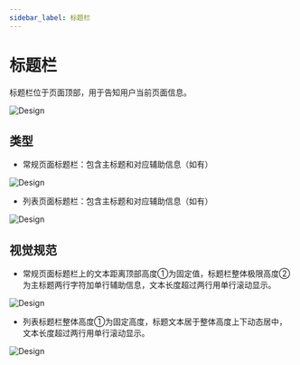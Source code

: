 ```yaml
---
sidebar_label: 标题栏
---
```


# 标题栏  

标题栏位于页面顶部，用于告知用户当前页面信息。  

![Design](/img/design/title-bar_1.png)  

## 类型  

- 常规页面标题栏：包含主标题和对应辅助信息（如有）  

![Design](/img/design/title-bar_2.png)  

- 列表页面标题栏：包含主标题和对应辅助信息（如有）  

![Design](/img/design/title-bar_3.png)  

## 视觉规范  

- 常规页面标题栏上的文本距离顶部高度➀为固定值，标题栏整体极限高度②为主标题两行字符加单行辅助信息，文本长度超过两行用单行滚动显示。  

![Design](/img/design/title-bar_4.png)  

- 列表标题栏整体高度➀为固定高度，标题文本居于整体高度上下动态居中，文本长度超过两行用单行滚动显示。  

![Design](/img/design/title-bar_5.png)